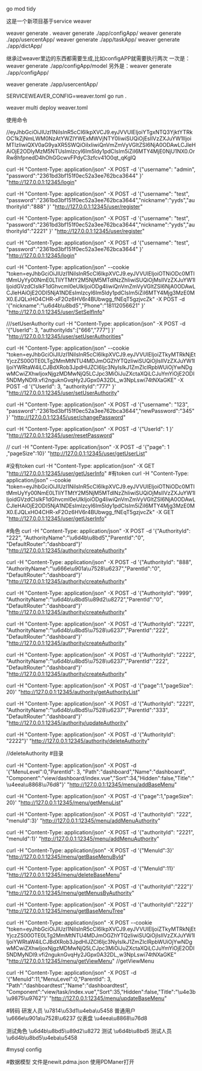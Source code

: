 go mod tidy

这是一个新项目基于service weaver

weaver generate .
weaver generate ./app/configApp/
weaver generate ./app/usercentApp/
weaver generate ./app/taskApp/
weaver generate ./app/dictApp/

继承过weaver里边的东西都需要生成,比如configAPP就需要执行两次
一次是：weaver generate ./app/configApp/model
另外是：weaver generate ./app/configApp/

weaver generate ./app/usercentApp/

SERVICEWEAVER_CONFIG=weaver.toml go run .

weaver multi deploy weaver.toml

使用命令

//eyJhbGciOiJIUzI1NiIsInR5cCI6IkpXVCJ9.eyJVVUlEIjoiYTgxNTQ3YjktYTRkOC1kZjNmLWM0NzAtYWZlYWExMWVjNTY0IiwiSUQiOjEsIlVzZXJuYW1lIjoiMTIzIiwiQXV0aG9yaXR5SWQiOiIxIiwiQnVmZmVyVGltZSI6NjA0ODAwLCJleHAiOjE2ODIyMzM5NTUsImlzcyI6Im5ldy1pdCIsIm5iZiI6MTY4MjE0NjU1NX0.OrRw8hfpnedD4hOhGGcwvFPdyC3zfcv41O0qt_qKglQ

curl -H "Content-Type: application/json" -X POST -d '{"username": "admin", "password":"2361bd3bf151f0ec52a3ee762bca3644" }' "http://127.0.0.1:12345/login"

curl -H "Content-Type: application/json" -X POST -d '{"username": "test", "password":"2361bd3bf151f0ec52a3ee762bca3644","nickname":"yyds","authorityId":"888" }' "http://127.0.0.1:12345/user/register"

curl -H "Content-Type: application/json" -X POST -d '{"username": "test", "password":"2361bd3bf151f0ec52a3ee762bca3644","nickname":"yyds","authorityId":"2221" }' "http://127.0.0.1:12345/user/register"

curl -H "Content-Type: application/json" -X POST -d '{"username": "test", "password":"2361bd3bf151f0ec52a3ee762bca3644" }' "http://127.0.0.1:12345/login"

curl -H "Content-Type: application/json" --cookie "token=eyJhbGciOiJIUzI1NiIsInR5cCI6IkpXVCJ9.eyJVVUlEIjoiOTNiODc0MTItMmUyYy00NmE0LTliYTMtY2M5NjM5MTdlNzZhIiwiSUQiOjMsIlVzZXJuYW1lIjoidGVzdCIsIkF1dGhvcml0eUlkIjoiODg4IiwiQnVmZmVyVGltZSI6NjA0ODAwLCJleHAiOjE2ODI5NjA1NDEsImlzcyI6Im5ldy1pdCIsIm5iZiI6MTY4Mjg3MzE0MX0.EJQLxHO4CHR-xF2Oz6HV6r4BUbwgg_fNEqT5gzjvcZk" -X POST -d '{"nickname":"\u6d4b\u8bd5","Phone":"18112056621" }' "http://127.0.0.1:12345/user/SetSelfInfo"

///setUserAuthority
curl -H "Content-Type: application/json" -X POST -d '{"UserId": 3, "authorityIds":["666","777"] }' "http://127.0.0.1:12345/user/setUserAuthorities"

curl -H "Content-Type: application/json" --cookie "token=eyJhbGciOiJIUzI1NiIsInR5cCI6IkpXVCJ9.eyJVVUlEIjoiZTkyMTRkNjEtYjczZS00OTE0LTg2MmMtNTU4MDJmOGZhYTQzIiwiSUQiOjIsIlVzZXJuYW1lIjoiYWRtaW4iLCJBdXRob3JpdHlJZCI6Ijc3NyIsIkJ1ZmZlclRpbWUiOjYwNDgwMCwiZXhwIjoxNjgzMDMwNjQ5LCJpc3MiOiJuZXctaXQiLCJuYmYiOjE2ODI5NDMyNDl9.vfi2nguknGvqHy2JGpx0A32DL_w3NpLswi74tNXaGKE" -X POST -d '{"UserId": 3, "authorityId":"777" }' "http://127.0.0.1:12345/user/setUserAuthority"

curl -H "Content-Type: application/json" -X POST -d '{"username": "123", "password":"2361bd3bf151f0ec52a3ee762bca3644","newPassword":"345" }' "http://127.0.0.1:12345/user/changePassword"




curl -H "Content-Type: application/json" -X POST -d '{"UserId": 1 }' "http://127.0.0.1:12345/user/resetPassword"

//
curl -H "Content-Type: application/json" -X POST -d '{"page": 1 ,"pageSize":10}' "http://127.0.0.1:12345/user/getUserList"


#没有token
curl -H "Content-Type: application/json" -X GET "http://127.0.0.1:12345/user/getUserInfo"
#有token
curl -H "Content-Type: application/json" --cookie "token=eyJhbGciOiJIUzI1NiIsInR5cCI6IkpXVCJ9.eyJVVUlEIjoiOTNiODc0MTItMmUyYy00NmE0LTliYTMtY2M5NjM5MTdlNzZhIiwiSUQiOjMsIlVzZXJuYW1lIjoidGVzdCIsIkF1dGhvcml0eUlkIjoiODg4IiwiQnVmZmVyVGltZSI6NjA0ODAwLCJleHAiOjE2ODI5NjA1NDEsImlzcyI6Im5ldy1pdCIsIm5iZiI6MTY4Mjg3MzE0MX0.EJQLxHO4CHR-xF2Oz6HV6r4BUbwgg_fNEqT5gzjvcZk" -X GET "http://127.0.0.1:12345/user/getUserInfo"

#角色
curl -H "Content-Type: application/json" -X POST  -d '{"AuthorityId": "222", "AuthorityName":"\u6d4b\u8bd5","ParentId":"0", "DefaultRouter":"dashboard"}' "http://127.0.0.1:12345/authority/createAuthority"

curl -H "Content-Type: application/json" -X POST  -d '{"AuthorityId": "888", "AuthorityName":"\u666e\u901a\u7528\u6237","ParentId":"0", "DefaultRouter":"dashboard"}' "http://127.0.0.1:12345/authority/createAuthority"

curl -H "Content-Type: application/json" -X POST  -d '{"AuthorityId": "999", "AuthorityName":"\u6d4b\u8bd5\u89d2\u8272","ParentId":"0", "DefaultRouter":"dashboard"}' "http://127.0.0.1:12345/authority/createAuthority"

curl -H "Content-Type: application/json" -X POST  -d '{"AuthorityId": "2221", "AuthorityName":"\u6d4b\u8bd5\u7528\u6237","ParentId":"222", "DefaultRouter":"dashboard"}' "http://127.0.0.1:12345/authority/createAuthority"

curl -H "Content-Type: application/json" -X POST  -d '{"AuthorityId": "2222", "AuthorityName":"\u6d4b\u8bd5\u7528\u6237","ParentId":"222", "DefaultRouter":"dashboard"}' "http://127.0.0.1:12345/authority/createAuthority"

curl -H "Content-Type: application/json" -X POST  -d '{"page":1,"pageSize": 20}' "http://127.0.0.1:12345/authority/getAuthorityList"

curl -H "Content-Type: application/json" -X POST  -d '{"AuthorityId": "2221", "AuthorityName":"\u6d4b\u8bd5\u7528\u6237","ParentId":"333", "DefaultRouter":"dashboard"}' "http://127.0.0.1:12345/authority/updateAuthority"

curl -H "Content-Type: application/json" -X POST  -d '{"AuthorityId": "2222"}' "http://127.0.0.1:12345/authority/deleteAuthority"

//deleteAuthority
#目录                                                  

curl -H "Content-Type: application/json" -X POST  -d '{"MenuLevel":0,"ParentId": 3, "Path":"dashboard","Name":"dashboard", "Component":"view/dashboard/index.vue","Sort":34,"Hidden":false,"Title":"\u4eea\u8868\u76d8"}' "http://127.0.0.1:12345/menu/addBaseMenu"


curl -H "Content-Type: application/json" -X POST  -d '{"page":1,"pageSize": 20}' "http://127.0.0.1:12345/menu/getMenuList"


curl -H "Content-Type: application/json" -X POST  -d '{"authorityId": "222", "menuId":3}' "http://127.0.0.1:12345/menu/addMenuAuthority"

curl -H "Content-Type: application/json" -X POST  -d '{"authorityId": "2221", "menuId":1}' "http://127.0.0.1:12345/menu/addMenuAuthority"


curl -H "Content-Type: application/json" -X POST  -d '{"MenuId":3}' "http://127.0.0.1:12345/menu/getBaseMenuById"

curl -H "Content-Type: application/json" -X POST  -d '{"MenuId":11}' "http://127.0.0.1:12345/menu/deleteBaseMenu"

curl -H "Content-Type: application/json" -X POST  -d '{"authorityId":"222"}' "http://127.0.0.1:12345/menu/getMenusByAuthority"

curl -H "Content-Type: application/json" -X POST  -d '{"authorityId":"222"}' "http://127.0.0.1:12345/menu/getBaseMenuTree"

curl -H "Content-Type: application/json" -X POST --cookie "token=eyJhbGciOiJIUzI1NiIsInR5cCI6IkpXVCJ9.eyJVVUlEIjoiZTkyMTRkNjEtYjczZS00OTE0LTg2MmMtNTU4MDJmOGZhYTQzIiwiSUQiOjIsIlVzZXJuYW1lIjoiYWRtaW4iLCJBdXRob3JpdHlJZCI6Ijc3NyIsIkJ1ZmZlclRpbWUiOjYwNDgwMCwiZXhwIjoxNjgzMDMwNjQ5LCJpc3MiOiJuZXctaXQiLCJuYmYiOjE2ODI5NDMyNDl9.vfi2nguknGvqHy2JGpx0A32DL_w3NpLswi74tNXaGKE"  "http://127.0.0.1:12345/menu/getViewMenu"
//getViewMenu

curl -H "Content-Type: application/json" -X POST  -d '{"MenuId":11,"MenuLevel":0,"ParentId": 3, "Path":"dashboardtest","Name":"dashboardtest", "Component":"view/task/index.vue","Sort":35,"Hidden":false,"Title":"\u4e3b\u9875\u9762"}' "http://127.0.0.1:12345/menu/updateBaseMenu"



#转码
研发人员 \u7814\u53d1\u4eba\u5458
普通用户 \u666e\u901a\u7528\u6237
仪表盘 \u4eea\u8868\u76d8

测试角色 \u6d4b\u8bd5\u89d2\u8272
测试 \u6d4b\u8bd5
测试人员 \u6d4b\u8bd5\u4eba\u5458

#mysql config

#数据模型
文件是newit.pdma.json
使用PDManer打开


